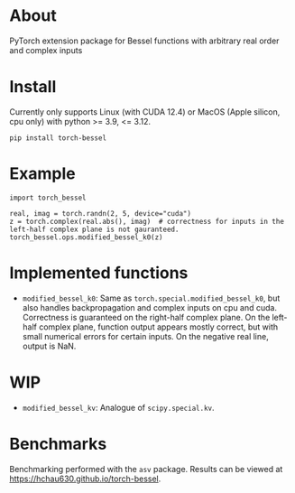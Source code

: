 # About
PyTorch extension package for Bessel functions with arbitrary real order and complex inputs

# Install
Currently only supports Linux (with CUDA 12.4) or MacOS (Apple silicon, cpu only) with python >= 3.9, <= 3.12.
```
pip install torch-bessel
```

# Example
```
import torch_bessel

real, imag = torch.randn(2, 5, device="cuda")
z = torch.complex(real.abs(), imag)  # correctness for inputs in the left-half complex plane is not gauranteed.
torch_bessel.ops.modified_bessel_k0(z)
```

# Implemented functions
- `modified_bessel_k0`: Same as `torch.special.modified_bessel_k0`, but also handles backpropagation and complex inputs on cpu and cuda. Correctness is guaranteed on the right-half complex plane. On the left-half complex plane, function output appears mostly correct, but with small numerical errors for certain inputs. On the negative real line, output is NaN.

# WIP
- `modified_bessel_kv`: Analogue of `scipy.special.kv`.

# Benchmarks
Benchmarking performed with the `asv` package. Results can be viewed at https://hchau630.github.io/torch-bessel.